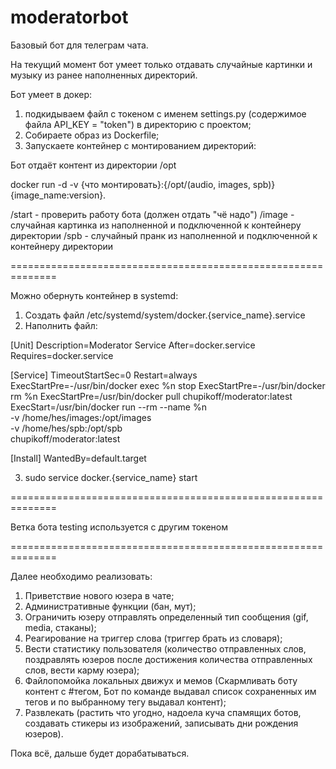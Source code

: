 # moderatorbot
Базовый бот для телеграм чата.

На текущий момент бот умеет только отдавать случайные картинки и музыку из ранее наполненных директорий.

Бот умеет в докер:
1) подкидываем файл с токеном с именем settings.py (содержимое файла API_KEY = "token") в директорию с проектом;
2) Собираете образ из Dockerfile;
3) Запускаете контейнер с монтированием директорий:

Бот отдаёт контент из директории /opt

docker run -d -v {что монтировать}:{/opt/(audio, images, spb)} {image_name:version}.

/start - проверить работу бота (должен отдать "чё надо")
/image - случайная картинка из наполненной и подключенной к контейнеру директории
/spb   - случайный пранк из наполненной и подключенной к контейнеру директории

==============================================================

Можно обернуть контейнер в systemd:

1. Создать файл /etc/systemd/system/docker.{service_name}.service
2. Наполнить файл:

[Unit]
Description=Moderator Service
After=docker.service
Requires=docker.service

[Service]
TimeoutStartSec=0
Restart=always
ExecStartPre=-/usr/bin/docker exec %n stop
ExecStartPre=-/usr/bin/docker rm %n
ExecStartPre=/usr/bin/docker pull chupikoff/moderator:latest
ExecStart=/usr/bin/docker run --rm --name %n \
    -v /home/hes/images:/opt/images \
    -v /home/hes/spb:/opt/spb \
    chupikoff/moderator:latest

[Install]
WantedBy=default.target

3. sudo service docker.{service_name} start

==============================================================

Ветка бота testing используется с другим токеном

==============================================================

Далее необходимо реализовать:

1) Приветствие нового юзера в чате;
2) Административные функции (бан, мут);
3) Ограничить юзеру отправлять определенный тип сообщения (gif, media, стаканы);
4) Реагирование на триггер слова (триггер брать из словаря);
4) Вести статистику пользователя (количество отправленных слов, поздравлять юзеров после достижения количества отправленных слов, вести карму юзера);
5) Файлопомойка локальных движух и мемов (Скармливать боту контент с #тегом, Бот по команде выдавал список сохраненных им тегов и по выбранному тегу выдавал контент);
7) Развлекать (растить что угодно, надоела куча спамящих ботов, создавать стикеры из изображений, записывать дни рождения юзеров).

Пока всё, дальше будет дорабатываться.
